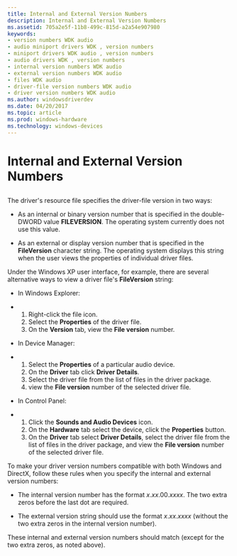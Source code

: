 ```yaml
---
title: Internal and External Version Numbers
description: Internal and External Version Numbers
ms.assetid: 705a2e5f-11b8-499c-815d-a2a54e907980
keywords:
- version numbers WDK audio
- audio miniport drivers WDK , version numbers
- miniport drivers WDK audio , version numbers
- audio drivers WDK , version numbers
- internal version numbers WDK audio
- external version numbers WDK audio
- files WDK audio
- driver-file version numbers WDK audio
- driver version numbers WDK audio
ms.author: windowsdriverdev
ms.date: 04/20/2017
ms.topic: article
ms.prod: windows-hardware
ms.technology: windows-devices
---
```


# Internal and External Version Numbers


## <span id="internal_and_external_version_numbers"></span><span id="INTERNAL_AND_EXTERNAL_VERSION_NUMBERS"></span>


The driver's resource file specifies the driver-file version in two ways:

-   As an internal or binary version number that is specified in the double-DWORD value **FILEVERSION**. The operating system currently does not use this value.

-   As an external or display version number that is specified in the **FileVersion** character string. The operating system displays this string when the user views the properties of individual driver files.

Under the Windows XP user interface, for example, there are several alternative ways to view a driver file's **FileVersion** string:

-   In Windows Explorer:

-   1.  Right-click the file icon.
    2.  Select the **Properties** of the driver file.
    3.  On the **Version** tab, view the **File version** number.
-   In Device Manager:

-   1.  Select the **Properties** of a particular audio device.
    2.  On the **Driver** tab click **Driver Details**.
    3.  Select the driver file from the list of files in the driver package.
    4.  view the **File version** number of the selected driver file.
-   In Control Panel:

-   1.  Click the **Sounds and Audio Devices** icon.
    2.  On the **Hardware** tab select the device, click the **Properties** button.
    3.  On the **Driver** tab select **Driver Details**, select the driver file from the list of files in the driver package, and view the **File version** number of the selected driver file.

To make your driver version numbers compatible with both Windows and DirectX, follow these rules when you specify the internal and external version numbers:

-   The internal version number has the format *x*.*xx*.00.*xxxx*. The two extra zeros before the last dot are required.

-   The external version string should use the format *x*.*xx*.*xxxx* (without the two extra zeros in the internal version number).

These internal and external version numbers should match (except for the two extra zeros, as noted above).

 

 





